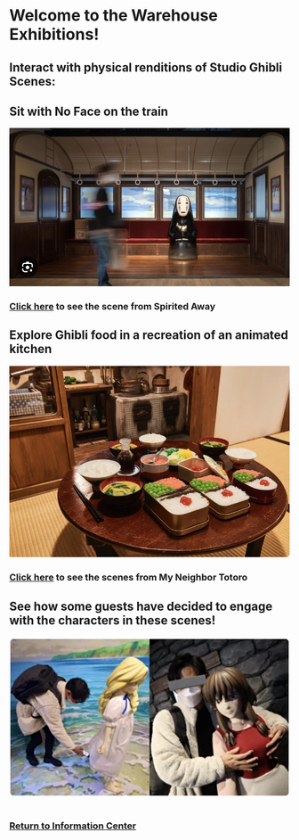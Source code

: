 # Welcome to the Warehouse Exhibitions!

## Interact with physical renditions of Studio Ghibli Scenes:

## Sit with No Face on the train
![No Face Park](park-noface.png)
### [Click here](https://github.com/mollyjones2023/ghibli-simulacrum/blob/main/2-ghibli-grand-warehouse/1-exhibitions/spirited-away-train.md) to see the scene from Spirited Away

## Explore Ghibli food in a recreation of an animated kitchen
![Poppy Food Park](totoro-food-park.png)
### [Click here](https://github.com/mollyjones2023/ghibli-simulacrum/blob/main/2-ghibli-grand-warehouse/1-exhibitions/totoro-food-scene.md) to see the scenes from My Neighbor Totoro

## See how some guests have decided to engage with the characters in these scenes!
![Sexualizing characters](sexualizing-characters.png)
<br>
<br>
### [Return to Information Center](https://github.com/mollyjones2023/ghibli-simulacrum/blob/main/2-ghibli-grand-warehouse/warehouse.md)

